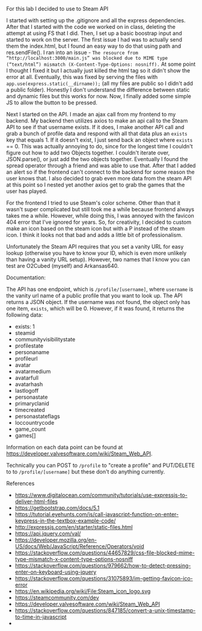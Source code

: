 For this lab I decided to use to Steam API

I started with setting up the .gitignore and all the express dependencies. After that I started with the code we worked on in class, deleting the attempt at using FS that I did. Then, I set up a basic boostrap input and started to work on the server. The first issue I had was to actually send them the index.html, but I found an easy way to do that using path and res.sendFile(). I ran into an issue - `The resource from “http://localhost:3000/main.js” was blocked due to MIME type (“text/html”) mismatch (X-Content-Type-Options: nosniff).` At some point I thought I fixed it but I actually just killed the html tag so it didn't show the error at all. Eventually, this was fixed by serving the files with `app.use(express.static(__dirname));` (all my files are public so I didn't add a public folder). Honestly I don't understand the difference between static and dynamic files but this works for now. Now, I finally added some simple JS to allow the button to be pressed. 

Next I started on the API. I made an ajax call from my frontend to my backend. My backend then utilizes axios to make an api call to the Steam API to see if that username exists. If it does, I make another API call and grab a bunch of profile data and respond with all that data plus an `exists` key that equals 1. If it doesn't exist, I just send back an object where `exists` == 0. This was actually annoying to do, since for the longest time I couldn't figure out how to add two Objects together. I couldn't iterate over, JSON.parse(), or just add the two objects together. Eventually I found the spread operator through a friend and was able to use that. After that I added an alert so if the frontend can't connect to the backend for some reason the user knows that. I also decided to grab even more data from the steam API at this point so I nested yet another axios get to grab the games that the user has played.

For the frontend I tried to use Steam's color scheme. Other than that it wasn't super complicated but still took me a while because frontend always takes me a while. However, while doing this, I was annoyed with the favicon 404 error that I've ignored for years. So, for creativity, I decided to custom make an icon based on the steam icon but with a P instead of the steam icon. I think it looks not that bad and adds a little bit of professionalism.

Unfortunately the Steam API requires that you set a vanity URL for easy lookup (otherwise you have to know your ID, which is even more unlikely than having a vanity URL setup). However, two names that I know you can test are O2Cubed (myself) and Arkansas640.

Documentation:

The API has one endpoint, which is `/profile/[username]`, where `username` is the vanity url name of a public profile that you want to look up. The API returns a JSON object. If the username was not found, the object only has one item, `exists`, which will be 0. However, if it was found, it returns the following data:
* exists: 1
* steamid
* communityvisibilitystate
* profilestate
* personaname
* profileurl
* avatar
* avatarmedium
* avatarfull
* avatarhash
* lastlogoff
* personastate
* primaryclanid
* timecreated
* personastateflags
* loccountrycode
* game_count
* games[]

Information on each data point can be found at https://developer.valvesoftware.com/wiki/Steam_Web_API.

Technically you can POST to `/profile` to "create a profile" and PUT/DELETE to to `/profile/[username]` but these don't do anything currently.


References 
* https://www.digitalocean.com/community/tutorials/use-expressjs-to-deliver-html-files
* https://getbootstrap.com/docs/5.1
* https://tutorial.eyehunts.com/js/call-javascript-function-on-enter-keypress-in-the-textbox-example-code/
* http://expressjs.com/en/starter/static-files.html
* https://api.jquery.com/val/
* https://developer.mozilla.org/en-US/docs/Web/JavaScript/Reference/Operators/void
* https://stackoverflow.com/questions/44657829/css-file-blocked-mime-type-mismatch-x-content-type-options-nosniff
* https://stackoverflow.com/questions/979662/how-to-detect-pressing-enter-on-keyboard-using-jquery
* https://stackoverflow.com/questions/31075893/im-getting-favicon-ico-error
* https://en.wikipedia.org/wiki/File:Steam_icon_logo.svg
* https://steamcommunity.com/dev
* https://developer.valvesoftware.com/wiki/Steam_Web_API
* https://stackoverflow.com/questions/847185/convert-a-unix-timestamp-to-time-in-javascript
* 